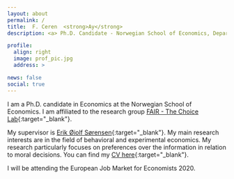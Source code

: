 ```yaml
---
layout: about
permalink: /
title:  F. Ceren  <strong>Ay</strong>
description: <a> Ph.D. Candidate - Norwegian School of Economics, Department of Economics </a>

profile:
  align: right
  image: prof_pic.jpg
  address: >

news: false
social: true
---
```


I am a Ph.D. candidate in Economics at the Norwegian School of Economics. I am affiliated to the research group [FAIR - The Choice Lab](https://www.nhh.no/en/research-centres/fair/about/){:target="\_blank"}. 

My supervisor is [Erik Øiolf Sørensen](https://www.nhh.no/en/employees/faculty/erik-oiolf-sorensen/){:target="\_blank"}. My main research interests are in the field of behavioral and experimental economics. My research particularly focuses on preferences over the information in relation to moral decisions. 
You can find my [CV here](/assets/pdf/Ay_CV.pdf){:target="\_blank"}.

I will be attending the European Job Market for Economists 2020.  
